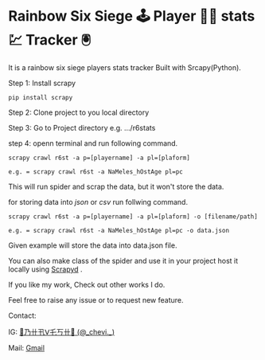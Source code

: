 # Rainbow Six Siege 🕹 Player 👨‍🚀 stats 💹 Tracker 🖲

It is a rainbow six siege players stats tracker Built with  Srcapy(Python).

Step 1: Install scrapy

```
pip install scrapy
```

Step 2: Clone project to you local directory

Step 3: Go to Project directory e.g. .../r6stats

step 4: openn terminal and run following command.

```
scrapy crawl r6st -a p=[playername] -a pl=[plaform]

e.g. = scrapy crawl r6st -a NaMeles_hOstAge pl=pc
```

This will run spider and scrap the data, but it won't store the data.

for storing data into *json* or *csv*  run follwing command.

```
scrapy crawl r6st -a p=[playername] -a pl=[plaform] -o [filename/path]

e.g. = scrapy crawl r6st -a NaMeles_hOstAge pl=pc -o data.json
```

Given example will store the data into data.json file.

You can also make class of the spider and use it in your project host it locally using  [Scrapyd](https://github.com/scrapy/scrapyd) .

If you like my work, Check out other works I do.

Feel free to raise any issue or to request new feature.

Contact:

IG: [🌚乃卄卂ᐯ乇丂卄🌝 (@\_chevi.\_)](https://www.instagram.com/_chevi._/)

Mail: [Gmail](mailto:bsmarty978@gmail.com)
